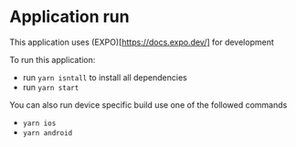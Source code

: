 # Application run
This application uses (EXPO)[https://docs.expo.dev/] for development

To run this application:
- run `yarn isntall` to install all dependencies
- run `yarn start`

You can also run device specific build use one of the followed commands
- `yarn ios`
- `yarn android`